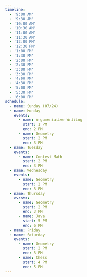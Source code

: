 ```yaml
---
timeline:
  - '9:00 AM'
  - '9:30 AM'
  - '10:00 AM'
  - '10:30 AM'
  - '11:00 AM'
  - '11:30 AM'
  - '12:00 PM'
  - '12:30 PM'
  - '1:00 PM'
  - '1:30 PM'
  - '2:00 PM'
  - '2:30 PM'
  - '3:00 PM'
  - '3:30 PM'
  - '4:00 PM'
  - '4:30 PM'
  - '5:00 PM'
  - '5:30 PM'
  - '6:00 PM'
schedule:
  - name: Sunday (07/24)
  - name: Monday
    events:
      - name: Argumentative Writing
        start: 1 PM
        end: 2 PM
      - name: Geometry
        start: 2 PM
        end: 3 PM
  - name: Tuesday
    events:
      - name: Contest Math
        start: 2 PM
        end: 3 PM
  - name: Wednesday
    events:
      - name: Geometry
        start: 2 PM
        end: 3 PM
  - name: Thursday
    events:
      - name: Geometry
        start: 2 PM
        end: 3 PM
      - name: Java
        start: 5 PM
        end: 6 PM
  - name: Friday
  - name: Saturday
    events:
      - name: Geometry
        start: 2 PM
        end: 3 PM
      - name: Chess
        start: 4 PM
        end: 5 PM
---
```

